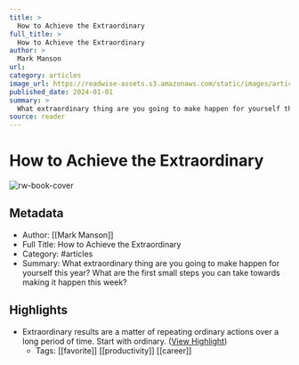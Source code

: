 ```yaml
---
title: >
  How to Achieve the Extraordinary
full_title: >
  How to Achieve the Extraordinary
author: >
  Mark Manson
url: 
category: articles
image_url: https://readwise-assets.s3.amazonaws.com/static/images/article0.00998d930354.png
published_date: 2024-01-01
summary: >
  What extraordinary thing are you going to make happen for yourself this year? What are the first small steps you can take towards making it happen this week?
source: reader
---
```

# How to Achieve the Extraordinary

![rw-book-cover](https://readwise-assets.s3.amazonaws.com/static/images/article0.00998d930354.png)

## Metadata
- Author: [[Mark Manson]]
- Full Title: How to Achieve the Extraordinary
- Category: #articles
- Summary: What extraordinary thing are you going to make happen for yourself this year? What are the first small steps you can take towards making it happen this week?

## Highlights
- Extraordinary results are a matter of repeating ordinary actions over a long period of time. Start with ordinary. ([View Highlight](https://read.readwise.io/read/01hk5bhkecszgsmmtbfctgj40t))
    - Tags: [[favorite]] [[productivity]] [[career]] 


